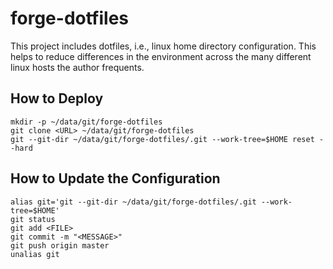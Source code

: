 # forge-dotfiles
This project includes dotfiles, i.e., linux home directory configuration. This
helps to reduce differences in the environment across the many different linux
hosts the author frequents.

## How to Deploy

```
mkdir -p ~/data/git/forge-dotfiles
git clone <URL> ~/data/git/forge-dotfiles
git --git-dir ~/data/git/forge-dotfiles/.git --work-tree=$HOME reset --hard
```

## How to Update the Configuration

```
alias git='git --git-dir ~/data/git/forge-dotfiles/.git --work-tree=$HOME'
git status
git add <FILE>
git commit -m "<MESSAGE>"
git push origin master
unalias git
```
